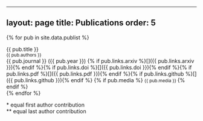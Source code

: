  ---
layout: page
title: Publications
order: 5
---

{% for pub in site.data.publist %}

  {{ pub.title }} <br />
  <small>
  {{ pub.authors }}<br />
  </small>
  {{ pub.journal }} ({{ pub.year }})
{% if pub.links.arxiv %}[<i class="ai ai-arxiv"></i>]({{ pub.links.arxiv }}){% endif %}{% if pub.links.doi %}[<i class="ai ai-doi"></i>]({{ pub.links.doi }}){% endif %}{% if pub.links.pdf %}[<i class="ai ai-open-access"></i>]({{ pub.links.pdf }}){% endif %}{% if pub.links.github %}[<i class="fa fa-github"></i>]({{ pub.links.github }}){% endif %}
{% if pub.media %}
<small>
{{ pub.media }}
</small>
{% endif %}
<br>
{% endfor %}

\* equal first author contribution  
\*\* equal last author contribution
